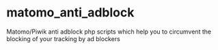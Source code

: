 # matomo_anti_adblock
Matomo/Piwik anti adblock php scripts which help you to circumvent the blocking of your tracking by ad blockers
